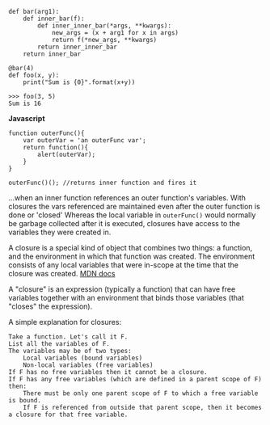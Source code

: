     def bar(arg1):
        def inner_bar(f):
            def inner_inner_bar(*args, **kwargs):
                new_args = (x + arg1 for x in args)
                return f(*new_args, **kwargs)
            return inner_inner_bar
        return inner_bar

    @bar(4)
    def foo(x, y):
        print("Sum is {0}".format(x+y))

    >>> foo(3, 5)
    Sum is 16


**Javascript**

    function outerFunc(){
        var outerVar = 'an outerFunc var';
        return function(){
            alert(outerVar);
        }
    }

    outerFunc()(); //returns inner function and fires it

...when an inner function references an outer function's variables. With closures the vars referenced are maintained even after the outer function is done or 'closed'
Whereas the local variable in `outerFunc()` would normally be garbage collected after it is executed, closures have access to the variables they were created in.

A closure is a special kind of object that combines two things: a function, and the environment in which that function was created. The environment consists of any local variables that were in-scope at the time that the closure was created.
[MDN docs](https://developer.mozilla.org/en-US/docs/JavaScript/Guide/Closures)

A "closure" is an expression (typically a function) that can have free variables together with an environment that binds those variables (that "closes" the expression).

A simple explanation for closures:

    Take a function. Let's call it F.
    List all the variables of F.
    The variables may be of two types:
        Local variables (bound variables)
        Non-local variables (free variables)
    If F has no free variables then it cannot be a closure.
    If F has any free variables (which are defined in a parent scope of F) then:
        There must be only one parent scope of F to which a free variable is bound.
        If F is referenced from outside that parent scope, then it becomes a closure for that free variable.



